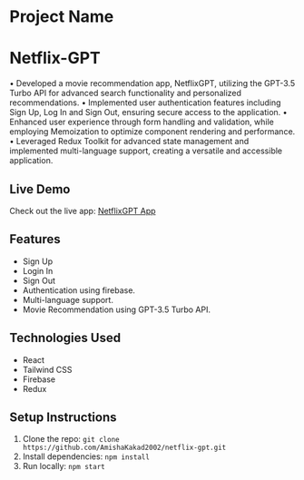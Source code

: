 # Project Name
# Netflix-GPT

• Developed a movie recommendation app, NetflixGPT, utilizing the GPT-3.5 Turbo API for advanced search
functionality and personalized recommendations.
• Implemented user authentication features including Sign Up, Log In and Sign Out, ensuring secure access to the
application.
• Enhanced user experience through form handling and validation, while employing Memoization to optimize
component rendering and performance.
• Leveraged Redux Toolkit for advanced state management and implemented multi-language support, creating a
versatile and accessible application.


## Live Demo

Check out the live app: [NetflixGPT App](https://netflix-gpt-six-dun.vercel.app/)

## Features

- Sign Up
- Login In
- Sign Out
- Authentication using firebase.
- Multi-language support.
- Movie Recommendation using GPT-3.5 Turbo API.

## Technologies Used

- React
- Tailwind CSS
- Firebase
- Redux 

## Setup Instructions

1. Clone the repo: `git clone https://github.com/AmishaKakad2002/netflix-gpt.git`
2. Install dependencies: `npm install`
3. Run locally: `npm start`
